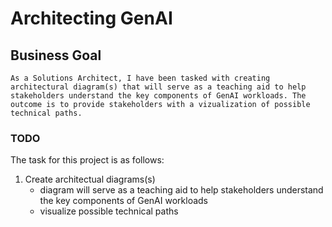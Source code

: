 # Architecting GenAI


## Business Goal

    As a Solutions Architect, I have been tasked with creating architectural diagram(s) that will serve as a teaching aid to help stakeholders understand the key components of GenAI workloads. The outcome is to provide stakeholders with a vizualization of possible technical paths.
    




### TODO

The task for this project is as follows:

1. Create architectual diagrams(s)
    - diagram will serve as a teaching aid to help stakeholders understand the key components of GenAI workloads
    - visualize possible technical paths
    